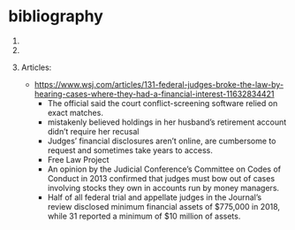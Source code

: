 # bibliography


1.


2.


3. Articles:
    - https://www.wsj.com/articles/131-federal-judges-broke-the-law-by-hearing-cases-where-they-had-a-financial-interest-11632834421
        - The official said the court conflict-screening software relied on exact matches.  
        - mistakenly believed holdings in her husband’s retirement account didn’t require her recusal
        - Judges’ financial disclosures aren’t online, are cumbersome to request and sometimes take years to access.
        - Free Law Project
        - An opinion by the Judicial Conference’s Committee on Codes of Conduct in 2013 confirmed that judges must bow out of cases involving stocks they own in accounts run by money managers.
        - Half of all federal trial and appellate judges in the Journal’s review disclosed minimum financial assets of $775,000 in 2018, while 31 reported a minimum of $10 million of assets.


